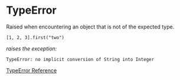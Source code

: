 # TypeError

Raised when encountering an object that is not of the expected type.

    [1, 2, 3].first("two")

*raises the exception:*

    TypeError: no implicit conversion of String into Integer

[TypeError Reference](http://ruby-doc.org/core-2.5.0/TypeError.html)
